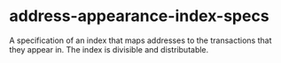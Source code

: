 # address-appearance-index-specs
A specification of an index that maps addresses to the transactions that they appear in. The index is divisible and distributable.

